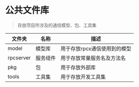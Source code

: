 # 公共文件库
> 存放项目所涉及的通信模型、包、工具集
> 
| 文件夹 | 名称 | 描述 |
| --- | ---|--- |
| model | 模型库 | 用于存放rpcx通信使用到的模型 |
| rpcserver | 服务组件 | 用于存放常量服务名及方法名|
| pkg | 包 | 用于存放外部库 |
| tools | 工具集 | 用于存放开发工具集 |
